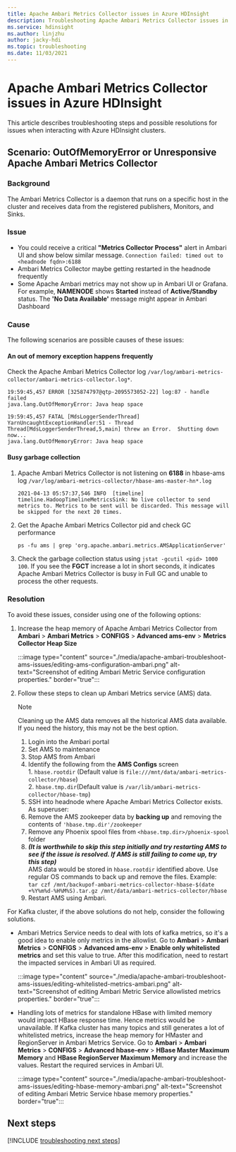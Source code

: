 ```yaml
---
title: Apache Ambari Metrics Collector issues in Azure HDInsight
description: Troubleshooting Apache Ambari Metrics Collector issues in Azure HDInsight
ms.service: hdinsight
ms.author: linjzhu
author: jacky-hdi
ms.topic: troubleshooting
ms.date: 11/03/2021
---
```


# Apache Ambari Metrics Collector issues in Azure HDInsight

This article describes troubleshooting steps and possible resolutions for issues when interacting with Azure HDInsight clusters.

## Scenario: OutOfMemoryError or Unresponsive Apache Ambari Metrics Collector

### Background

The Ambari Metrics Collector is a daemon that runs on a specific host in the cluster and receives data from the registered publishers, Monitors, and Sinks.


### Issue

* You could receive a critical **"Metrics Collector Process"** alert in Ambari UI and show below similar message.
    `Connection failed: timed out to <headnode fqdn>:6188`
* Ambari Metrics Collector maybe getting restarted in the headnode frequently
* Some Apache Ambari metrics may not show up in Ambari UI or Grafana. For example, **NAMENODE** shows **Started** instead of **Active/Standby** status. The **'No Data Available'** message might appear in Ambari Dashboard


### Cause

The following scenarios are possible causes of these issues:

#### An out of memory exception happens frequently

Check the Apache Ambari Metrics Collector log `/var/log/ambari-metrics-collector/ambari-metrics-collector.log*`.

```
19:59:45,457 ERROR [325874797@qtp-2095573052-22] log:87 - handle failed
java.lang.OutOfMemoryError: Java heap space

19:59:45,457 FATAL [MdsLoggerSenderThread] YarnUncaughtExceptionHandler:51 - Thread Thread[MdsLoggerSenderThread,5,main] threw an Error.  Shutting down now...
java.lang.OutOfMemoryError: Java heap space
```

#### Busy garbage collection

1. Apache Ambari Metrics Collector is not listening on **6188** in hbase-ams log `/var/log/ambari-metrics-collector/hbase-ams-master-hn*.log`

   ```
   2021-04-13 05:57:37,546 INFO  [timeline] timeline.HadoopTimelineMetricsSink: No live collector to send metrics to. Metrics to be sent will be discarded. This message will be skipped for the next 20 times.
   ```
   
2. Get the Apache Ambari Metrics Collector pid and check GC performance

   ```
   ps -fu ams | grep 'org.apache.ambari.metrics.AMSApplicationServer'
   ```
       
3. Check the garbage collection status using `jstat -gcutil <pid> 1000 100`. If you see the **FGCT** increase a lot in short seconds, it indicates Apache Ambari Metrics Collector is busy in Full GC and unable to process the other requests.

### Resolution

To avoid these issues, consider using one of the following options:

1. Increase the heap memory of Apache Ambari Metrics Collector from **Ambari** > **Ambari Metrics** > **CONFIGS** > **Advanced ams-env** > **Metrics Collector Heap Size**

   :::image type="content" source="./media/apache-ambari-troubleshoot-ams-issues/editing-ams-configuration-ambari.png" alt-text="Screenshot of editing Ambari Metric Service configuration properties." border="true":::

2. Follow these steps to clean up Ambari Metrics service (AMS) data.

   > [!NOTE]
   > Cleaning up the AMS data removes all the historical AMS data available. If you need the history, this may not be the best option.

   1.  Login into the Ambari portal  
	1.  Set AMS to maintenance  
	2.  Stop AMS from Ambari  
	3.  Identify the following from the **AMS Configs** screen  
            	1.  `hbase.rootdir` (Default value is `file:///mnt/data/ambari-metrics-collector/hbase`)  
            	2.  `hbase.tmp.dir`(Default value is `/var/lib/ambari-metrics-collector/hbase-tmp`)  
   2. SSH into headnode where Apache Ambari Metrics Collector exists. As superuser:
	1. Remove the AMS zookeeper data by **backing up** and removing the contents of  `'hbase.tmp.dir'/zookeeper`
	2. Remove any Phoenix spool files from `<hbase.tmp.dir>/phoenix-spool` folder 
	3. ***(It is worthwhile to skip this step initially and try restarting AMS to see if the issue is resolved. If AMS is still failing to come up, try this step)***  
	    	AMS data would be stored in `hbase.rootdir` identified above. Use regular OS commands to back up and remove the files. Example:  	
        	`tar czf /mnt/backupof-ambari-metrics-collector-hbase-$(date +%Y%m%d-%H%M%S).tar.gz /mnt/data/ambari-metrics-collector/hbase`  
   3.  Restart AMS using Ambari.

For Kafka cluster, if the above solutions do not help, consider the following solutions.

- Ambari Metrics Service needs to deal with lots of kafka metrics, so it's a good idea to enable only metrics in the allowlist. Go to **Ambari** > **Ambari Metrics** > **CONFIGS** > **Advanced ams-env** > **Enable only whitelisted metrics** and set this value to true. After this modification, need to restart the impacted services in Ambari UI as required.

  :::image type="content" source="./media/apache-ambari-troubleshoot-ams-issues/editing-whitelisted-metrics-ambari.png" alt-text="Screenshot of editing Ambari Metric Service allowlisted metrics properties." border="true":::
  
- Handling lots of metrics for standalone HBase with limited memory would impact HBase response time. Hence metrics would be unavailable. If Kafka cluster has many topics and still generates a lot of whitelisted metrics,  increase the heap memory for HMaster and RegionServer in Ambari Metrics Service. Go to **Ambari** > **Ambari Metrics** > **CONFIGS** > **Advanced hbase-env** > **HBase Master Maximum Memory** and **HBase RegionServer Maximum Memory** and increase the values. Restart the required services in Ambari UI.
  
  :::image type="content" source="./media/apache-ambari-troubleshoot-ams-issues/editing-hbase-memory-ambari.png" alt-text="Screenshot of editing Ambari Metric Service hbase memory properties." border="true":::

## Next steps

[!INCLUDE [troubleshooting next steps](../includes/hdinsight-troubleshooting-next-steps.md)]
